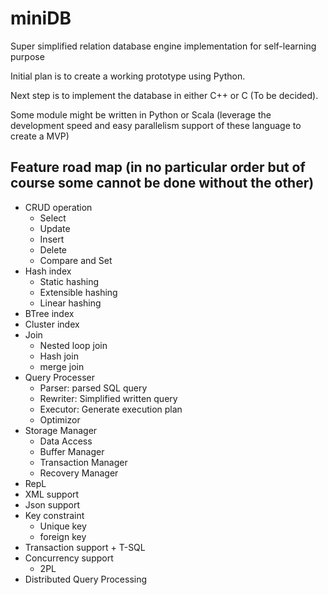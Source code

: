 # miniDB
Super simplified relation database engine implementation for self-learning purpose

Initial plan is to create a working prototype using Python.

Next step is to implement the database in either C++ or C (To be decided).

Some module might be written in Python or Scala (leverage the development speed and easy parallelism support of these language to create a MVP)

## Feature road map (in no particular order but of course some cannot be done without the other)
- CRUD operation
  - Select
  - Update
  - Insert
  - Delete
  - Compare and Set
- Hash index
  - Static hashing
  - Extensible hashing
  - Linear hashing
- BTree index
- Cluster index
- Join
  - Nested loop join
  - Hash join
  - merge join
- Query Processer
  - Parser: parsed SQL query
  - Rewriter: Simplified written query
  - Executor: Generate execution plan
  - Optimizor
- Storage Manager
  - Data Access
  - Buffer Manager
  - Transaction Manager
  - Recovery Manager
- RepL
- XML support
- Json support
- Key constraint
  - Unique key
  - foreign key
- Transaction support + T-SQL
- Concurrency support
  - 2PL
- Distributed Query Processing
